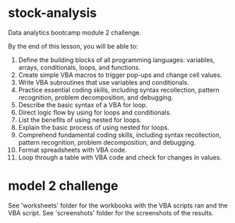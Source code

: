 # stock-analysis
Data analytics bootcamp module 2 challenge.

By the end of this lesson, you will be able to:
1. Define the building blocks of all programming languages: variables, arrays, conditionals, loops, and functions.
2. Create simple VBA macros to trigger pop-ups and change cell values.
3. Write VBA subroutines that use variables and conditionals.
4. Practice essential coding skills, including syntax recollection, pattern recognition, problem decomposition, and debugging.
5. Describe the basic syntax of a VBA for loop.
6. Direct logic flow by using for loops and conditionals.
7. List the benefits of using nested for loops.
8. Explain the basic process of using nested for loops.
9. Comprehend fundamental coding skills, including syntax recollection, pattern recognition, problem decomposition, and debugging.
10. Format spreadsheets with VBA code.
11. Loop through a table with VBA code and check for changes in values.

# model 2 challenge
See 'worksheets' folder for the workbooks with the VBA scripts ran and the VBA script.
See 'screenshots' folder for the screenshots of the results.